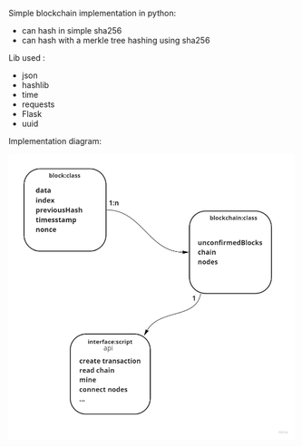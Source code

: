 Simple blockchain implementation in python:

- can hash in simple sha256
- can hash with a merkle tree hashing using sha256


Lib used :

- json
- hashlib
- time
- requests
- Flask
- uuid

Implementation diagram:

![diagram](https://github.com/IliasElabbassi/Blockchain/blob/master/images/diagram_simple.jpg?raw=true)
